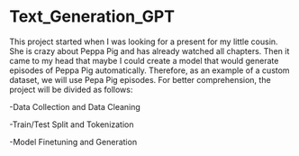 # Text_Generation_GPT

This project started when I was looking for a present for my little cousin. She is crazy about Peppa Pig and has already watched all chapters. Then it came to my head that maybe I could create a model that would generate episodes of Peppa Pig automatically. Therefore, as an example of a custom dataset, we will use Pepa Pig episodes.
For better comprehension, the project will be divided as follows:

  -Data Collection and Data Cleaning
  
  -Train/Test Split and Tokenization
  
  -Model Finetuning and Generation
